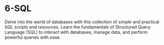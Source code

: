 # 6-SQL
Delve into the world of databases with this collection of simple and practical SQL scripts and resources. Learn the fundamentals of Structured Query Language (SQL) to interact with databases, manage data, and perform powerful queries with ease.
